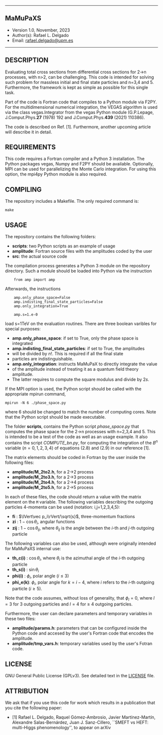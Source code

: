 *************************************************************
## MaMuPaXS
 - Version 1.0, November, 2023
 - Author(s):  Rafael L. Delgado
 - Email:  rafael.delgado@upm.es
*************************************************************

 DESCRIPTION
-------------------------------------------------------------
Evaluating total cross sections from differential cross sections
for 2->n processes, with n>2, can be challenging. This code is
intended for solving such problem for massless initial and
final state particles and n=3,4 and 5. Furthermore, the framework
is kept as simple as possible for this single task.

Part of the code is Fortran code that compiles to a Python module
via F2PY. For the multidimensional numerical integration, the
VEGAS algorithm is used via the class vegas.Integrator from the
vegas Python module (G.P.Lepage, J.Comput.Phys.**27** (1978) 192
and J.Comput.Phys.**439** (2021) 110386).

The code is described on Ref. [1]. Furthermore, another
upcoming article will describe it in detail.

 REQUIREMENTS
-------------------------------------------------------------
This code requires a Fortran compiler and a Python 3 installation.
The Python packages vegas, Numpy and F2PY should be available.
Optionally, MPI can be used for parallelizing the Monte Carlo
integration. For using this option, the mpi4py Python module
is also required.

 COMPILING
-------------------------------------------------------------
The repository includes a Makefile. The only required command
is:

```make```

 USAGE
-------------------------------------------------------------
The repository contains the following folders:
* **scripts**: two Python scripts as an example of usage
* **amplitude**: Fortran source files with the amplitudes coded by the user
* **src**: the actual source code

The compilation process generates a Python 3 module on the repository
directory. Such a module should be loaded into Python via the instruction

```
    from amp import amp
```

Afterwards, the instructions
```
    amp.only_phase_space=False
    amp.indisting_final_state_particles=False
    amp.only_integration=True

    amp.s=1.e-0
```
load s=1TeV on the evaluation routines. There are three boolean varibles
for special purposes:
* **amp.only_phase_space**: if set to True, only the phase space is integrated
* **amp.indisting_final_state_particles**: if set to True, the amplitudes
* will be divided by $n!$. This is required if all the final state
* particles are indistinguishable.
* **amp.only_integration**: instructs MaMuPaX to directly integrate the value
* of the amplitude instead of treating it as a quantum field theory amplitude.
* The latter requires to compute the square modulus and divide by $2s$.

If the MPI option is used, the Python script should be called with
the appropriate mpirun command,
```
mpirun -N 6 ./phase_space.py
```
where 6 should be changed to match the number of computing cores. Note that
the Python script should be made executable.

The folder **scripts**, contains the Python script *phase_space.py*
that computes the phase space for the 2->n processes with n=2,3,4 and 5. This is
intended to be a test of the code as well as an usage example. It also contains
the script *COMPUTE_bn.py*, for computing the integration of the $B^n$ variable
($n=0,1,2,3,4$) of equations (2.8) and (2.9) in our reference [1].

The matrix elements should be coded in Fortran by the user inside the following files:

* **amplitude/M_2to2.h**, for a 2->2 process
* **amplitude/M_2to3.h**, for a 2->3 process
* **amplitude/M_2to4.h**, for a 2->4 process
* **amplitude/M_2to5.h**, for a 2->5 process

In each of these files, the code should return a value with
the matrix element on the ```M``` variable. The following variables
describing the outgoing particles 4-momenta can be used (notation: i,j=1,2,3,4,5):

* **fi**      : $\lVert\vec p_i\rVert/\sqrt{s}$, three-momentum fractions
* **zi**      : $1-\cos\theta_i$, angular functions
* **zij**     : $1-\cos\theta_{ij}$, where $\theta_{ij}$ is the angle between
  the $i$-th and $j$-th outgoing particle

The following variables can also be used, although were originally intended for
MaMuPaXS internal use:
* **th_c(i)** : $\cos\theta_i$, where $\theta_i$ is the azimuthal angle of
  the $i$-th outgoing particle 
* **th_s(i)** : $\sin\theta_i$
* **phi(i)**  : $\phi_i$, polar angle ($i\leq 3$)
* **phi_e(k)**: $\phi_i$, polar angle for $k=i-4$, where $i$ refers to
  the $i$-th outgoing particle ($i\geq 5$).

Note that the code assumes, without loss of generality, that $\phi_l=0$, where
$l=3$ for 3 outgoing particles and $l=4$ for $\geq$ 4 outgoing particles.

Furthermore, the user can declare parameters and temporary variables in these two files:
* **amplitude/params.h**: parameters that can be configured inside the Python code and
  accesed by the user's Fortran code that encodes the amplitude.
* **amplitude/tmp_vars.h**: temporary variables used by the user's Fotran code.

 LICENSE
-------------------------------------------------------------

GNU General Public License (GPLv3).
See detailed text in the [LICENSE](./LICENSE.md) file.

 ATTRIBUTION
-------------------------------------------------------------

We ask that if you use this code for work which results
in a publication that you cite the following paper:

* [1] Rafael L. Delgado, Raquel Gómez-Ambrosio, Javier Martínez-Martín,
Alexandre Salas-Bernárdez, Juan J. Sanz-Cillero,
``SMEFT vs HEFT: multi-Higgs phenomenology'', to appear on arXiv
